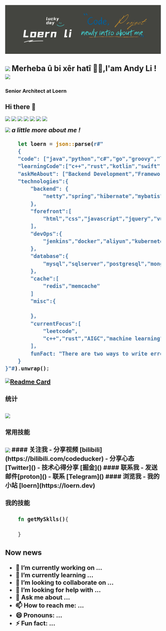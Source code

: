 <img src="header.png"/>

<h2>
<img src="https://emojis.slackmojis.com/emojis/images/1531849430/4246/blob-sunglasses.gif?1531849430" width="30"/> 
<b style="font-size:25px">Merheba û bi xêr hatî 🙏🏻,I'am Andy Li ! </b>
<img src="https://slackmojis.com/emojis/3643-cool-doge/download" width="50">
</h2>

### Senior Architect at **Loern**

## Hi there 👋

[![](https://img.shields.io/badge/-@loern-%231DA1F2?style=flat-square&logo=twitter&logoColor=ffffff)](https://twitter.com/loern)
[![](https://img.shields.io/badge/-@codeducker-%23181717?style=flat-square&logo=github)](https://github.com/codeducker)
[![](https://img.shields.io/badge/-@codeducker-%23000000?style=flat-square&logo=codepen)](https://codepen.io/codeducker)
[![](https://img.shields.io/website?color=0ab9e6&style=flat-square&up_message=loern.dev&url=https%3A%2F%2Floern.dev)](https://loern.dev)
[![](https://img.shields.io/website?color=read&style=flat-square&up_message=youtube&url=https%3A%2F%2Fwww.youtube.com%2F%40codeducker-hz2jn)](https://www.youtube.com/@codeducker-hz2jn)
[![](https://img.shields.io/website?color=pink&style=flat-square&up_message=哔哩哔哩&url=https%3A%2F%2Fspace.bilibili.com%2F346338565)](https://space.bilibili.com/346338565)
[![](https://img.shields.io/website?color=0ab9e6&style=flat-square&up_message=掘金&url=https%3A%2F%2Fjuejin.cn%2Fuser%2F3808364009363997)](https%3A%2F%2Fjuejin.cn%2Fuser%2F3808364009363997)


<img src="https://slackmojis.com/emojis/65018-cat-roomba-exceptionally-fast/download" width="40"><em><b style="font-size:20px"> a little more about me !<b> </em> 

```rust
    let loern = json::parse(r#"
    {
    "code": ["java","python","c#","go","groovy","lua","shell","php","c"],
    "learningCode":["c++","rust","kotlin","swift","object-c","android"],
    "askMeAbout": ["Backend Development","Framework","Server","Web Development","Distributed Server","Shell Script"],
    "technologies":{
        "backend": {
            "netty","spring","hibernate","mybatis","nacos","spring cloud","Rxava"
        },
        "forefront":[
            "html","css","javascript","jquery","vue","bootstrap"
        ],
        "devOps":{
            "jenkins","docker","aliyun","kubernetes","nginx","server"
        },
        "database":{
            "mysql","sqlserver","postgresql","mongodb"
        },
        "cache":[
            "redis","memcache"
        ]
        "misc":{

        },
        "currentFocus":[
            "leetcode",
            "c++","rust","AIGC","machine learning","artificial intelligence"
        ],
        funFact: "There are two ways to write error-free programs; only the third one works"
    }
}"#).unwrap();
```








[![Readme Card](https://github-readme-stats.vercel.app/api/pin/?username=codeducker&repo=github-readme-stats)](https://github.com/codeducker/github-readme-stats)

#### 统计
<img align="center" src="https://github-readme-stats.vercel.app/api/?username=codeducker&show_icons=true&theme=one_dark_pro" />

#### 常用技能
<img align="center" src="https://github-readme-stats.vercel.app/api/top-langs/?username=codeducker"/>
#### 关注我
- 分享视频 [bilibili](https://bilibili.com/codeducker)
- 分享心态 [Twitter]()
- 技术心得分享 [掘金]()
#### 联系我
- 发送邮件[proton]()
- 联系 [Telegram]()
#### 浏览我
- 我的小站 [loern](https://loern.dev)

#### 我的技能
```rust
    fn getMySklls(){

    }
```
### Now news
- 🔭 I’m currently working on ...
- 🌱 I’m currently learning ...
- 👯 I’m looking to collaborate on ...
- 🤔 I’m looking for help with ...
- 💬 Ask me about ...
- 📫 How to reach me: ...
- 😄 Pronouns: ...
- ⚡ Fun fact: ...
